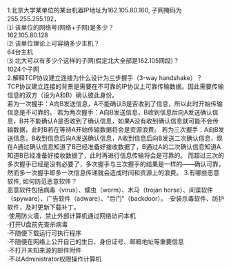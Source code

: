 1.北京大学某单位的某台机器IP地址为162.105.80.160, 子网掩码为255.255.255.192，    
⑴ 该单位的网络号(网络+子网)是多少？    
162.105.80.128    
⑵ 该单位理论上可容纳多少主机？     
64台主机    
⑶ 北大可以有多少个这样的子网(假定北大全部是162.105网段)？    
1024个子网    
2.解释TCP协议建立连接为什么设计为三步握手（3-way handshake）？    
TCP协议建立连接的背景是需要在不可靠的IP协议上可靠传输数据。因此需要传输信息的双方（设为A和B）确认彼此身份。    
若为一次握手：A向B发送信息，A不能确认B是否收到了信息，所以此时开始传输信息是不可靠的。
若为两次握手：A向B发送信息，B收到信息后向A发送确认信息，B并不能确认A是否收到了确认信息，如果A没有收到确认信息就可能不会传输数据，此时B若在等待A开始传输数据将会是资源浪费。
若为三次握手：A向B发送信息，B收到信息后向A发送确认信息，A收到信息后向B发送二次确认信息，现在A通过确认信息知道了B已经准备好接收数据了，B通过A的二次确认信息知道A知道B已经准备好接收数据了，此时再进行信息传输将会是可靠的。
而超过三次的多次握手已经是没有必要了，多次握手与三次握手的结果是一样的——确认可靠，然而多一次握手即多一次信息传递就会造成时间和资源上的浪费。
3.有哪些恶意软件, 如何防范恶意软件？    
恶意软件包括病毒（virus）、蠕虫（worm）、木马（trojan horse）、间谍软件（spyware）、广告软件（adware）、"后门"（backdoor）。
·安装杀毒软件、防护软件，及时更新下载补丁。    
·使用防火墙，禁止外部计算机通过网络访问本机    
·打开U盘前先查杀病毒    
·不随便下载运行可执行程序    
·不随便在网络上公开自己的生日、身份证号、邮箱地址等重要信息    
·不打开未知来源的邮件附件    
·不以Administrator权限操作计算机    
